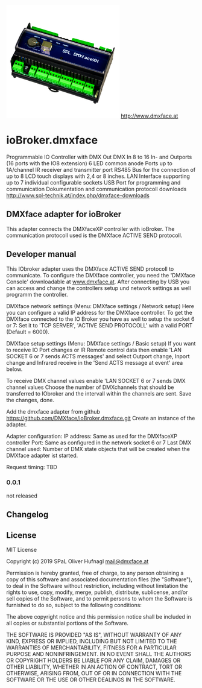 ![Logo](admin/dmxface.png)
http://www.dmxface.at
# ioBroker.dmxface
Programmable IO Controller with 
 DMX Out
 DMX In
 8 to 16 In- and Outports  (16 ports with the IO8 extension)
 6 LED common anode Ports up to 1A/channel
 IR receiver and transmitter port
 RS485 Bus for the connection of up to 8 LCD touch displays with 2,4 or 8 inches.
 LAN Interface supporting up to 7 individual configurable sockets
 USB Port for programming and communication
Dokumentation and communication protocoll downloads http://www.spl-technik.at/index.php/dmxface-downloads
 
## DMXface adapter for ioBroker
This adapter connects the DMXfaceXP controller with ioBroker.
The communication protocoll used is the DMXface ACTIVE SEND protocoll.

## Developer manual
This IObroker adapter uses the DMXface ACTIVE SEND protocoll to communicate.
To configure the DMXface controller, you need the 'DMXface Console' downloadable at www.dmxface.at.
After connecting by USB you can access and change the controllers setup und network settings as well programm the controller.

DMXface network settings (Menu: DMXface settings / Network setup)
Here you can configure a valid IP address for the DMXface controller.
To get the DMXface connected to the IO Broker you have as well to setup the socket 6 or 7:
Set it to 'TCP SERVER', 'ACTIVE SEND PROTOCOLL' with a valid PORT (Default = 6000).

DMXface setup settings (Menu: DMXface settings / Basic setup)
If you want to receive IO Port changes or IR Remote control data then enable 'LAN SOCKET 6 or 7 sends ACTS messages' and select 
Outport change, Inport change and Infrared receive in the 'Send ACTS message at event' area below.

To receive DMX channel values enable 'LAN SOCKET 6 or 7 sends DMX channel values
Choose the number of DMXchannels that should be transferred to IObroker and the intervall within the channels are sent.
Save the changes, done.

Add the dmxface adapter from github  https://github.com/DMXface/ioBroker.dmxface.git
Create an instance of the adapter.

Adapter configuration:
IP address:  Same as used for the DMXfaceXP controller
Port: Same as configured in the network socket 6 or 7
Last DMX channel used: Number of DMX state objects that will be created when the DMXface adapter ist started.

Request timing: TBD

### 0.0.1
not released 

##  Changelog


## License
MIT License

Copyright (c) 2019 SPaL Oliver Hufnagl <mail@dmxface.at>

Permission is hereby granted, free of charge, to any person obtaining a copy
of this software and associated documentation files (the "Software"), to deal
in the Software without restriction, including without limitation the rights
to use, copy, modify, merge, publish, distribute, sublicense, and/or sell
copies of the Software, and to permit persons to whom the Software is
furnished to do so, subject to the following conditions:

The above copyright notice and this permission notice shall be included in all
copies or substantial portions of the Software.

THE SOFTWARE IS PROVIDED "AS IS", WITHOUT WARRANTY OF ANY KIND, EXPRESS OR
IMPLIED, INCLUDING BUT NOT LIMITED TO THE WARRANTIES OF MERCHANTABILITY,
FITNESS FOR A PARTICULAR PURPOSE AND NONINFRINGEMENT. IN NO EVENT SHALL THE
AUTHORS OR COPYRIGHT HOLDERS BE LIABLE FOR ANY CLAIM, DAMAGES OR OTHER
LIABILITY, WHETHER IN AN ACTION OF CONTRACT, TORT OR OTHERWISE, ARISING FROM,
OUT OF OR IN CONNECTION WITH THE SOFTWARE OR THE USE OR OTHER DEALINGS IN THE
SOFTWARE.